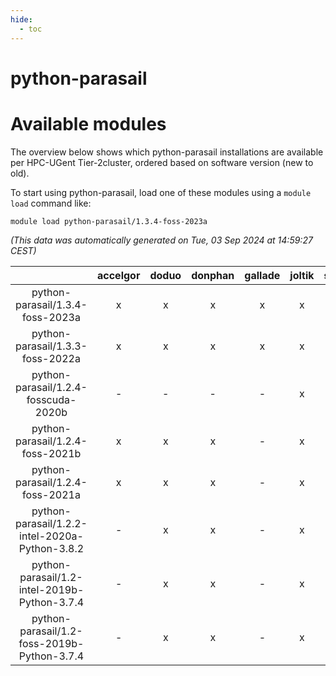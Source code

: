 ```yaml
---
hide:
  - toc
---
```


python-parasail
===============

# Available modules


The overview below shows which python-parasail installations are available per HPC-UGent Tier-2cluster, ordered based on software version (new to old).

To start using python-parasail, load one of these modules using a `module load` command like:

```shell
module load python-parasail/1.3.4-foss-2023a
```

*(This data was automatically generated on Tue, 03 Sep 2024 at 14:59:27 CEST)*  

| |accelgor|doduo|donphan|gallade|joltik|shinx|skitty|
| :---: | :---: | :---: | :---: | :---: | :---: | :---: | :---: |
|python-parasail/1.3.4-foss-2023a|x|x|x|x|x|x|x|
|python-parasail/1.3.3-foss-2022a|x|x|x|x|x|-|x|
|python-parasail/1.2.4-fosscuda-2020b|-|-|-|-|x|-|-|
|python-parasail/1.2.4-foss-2021b|x|x|x|-|x|-|x|
|python-parasail/1.2.4-foss-2021a|x|x|x|-|x|-|x|
|python-parasail/1.2.2-intel-2020a-Python-3.8.2|-|x|x|-|x|-|x|
|python-parasail/1.2-intel-2019b-Python-3.7.4|-|x|x|-|x|-|x|
|python-parasail/1.2-foss-2019b-Python-3.7.4|-|x|x|-|x|-|x|
